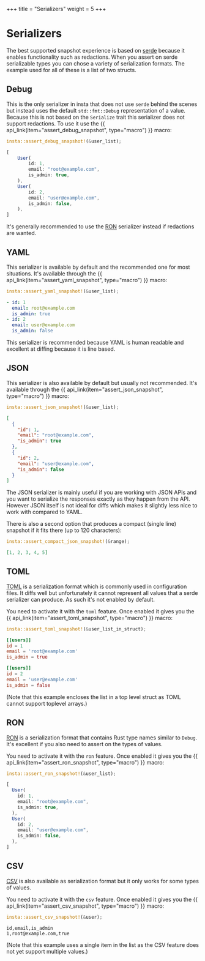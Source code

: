 +++
title = "Serializers"
weight = 5
+++

# Serializers

The best supported snapshot experience is based on [serde](https://serde.rs/)
because it enables functionality such as redactions.  When you assert on serde
serializable types you can chose a variety of serialization formats.  The
example used for all of these is a list of two structs.

## Debug

This is the only serializer in insta that does not use `serde` behind the scenes
but instead uses the default `std::fmt::Debug` representation of a value.
Because this is not based on the `Serialize` trait this serializer does not
support redactions.  To use it use the {{ api_link(item="assert_debug_snapshot", type="macro") }}
macro:

```rust
insta::assert_debug_snapshot!(&user_list);
```

```javascript
[
    User(
        id: 1,
        email: "root@example.com",
        is_admin: true,
    ),
    User(
        id: 2,
        email: "user@example.com",
        is_admin: false,
    ),
]
```

It's generally recommended to use the [RON](#ron) serializer instead if redactions
are wanted.

## YAML

This serializer is available by default and the recommended one for most
situations.  It's available through the {{ api_link(item="assert_yaml_snapshot", type="macro") }}
macro:

```rust
insta::assert_yaml_snapshot!(&user_list);
```

```yaml
- id: 1
  email: root@example.com
  is_admin: true
- id: 2
  email: user@example.com
  is_admin: false
```

This serializer is recommended because YAML is human readable and excellent
at diffing because it is line based.

## JSON

This serializer is also available by default but usually not recommended.
It's available through the {{ api_link(item="assert_json_snapshot", type="macro") }}
macro:

```rust
insta::assert_json_snapshot!(&user_list);
```

```json
[
  {
    "id": 1,
    "email": "root@example.com",
    "is_admin": true
  },
  {
    "id": 2,
    "email": "user@example.com",
    "is_admin": false
  }
]
```

The JSON serializer is mainly useful if you are working with JSON APIs and you
want to serialize the responses exactly as they happen from the API.  However
JSON itself is not ideal for diffs which makes it slightly less nice to work
with compared to YAML.

There is also a second option that produces a compact (single line) snapshot if it fits there (up to 120 characters):

```rust
insta::assert_compact_json_snapshot!(&range);
```

```json
[1, 2, 3, 4, 5]
```

## TOML

[TOML](https://github.com/toml-lang/toml) is a serialization format which is
commonly used in configuration files.  It diffs well but unfortunately it cannot
represent all values that a serde serializer can produce.  As such it's not
enabled by default.

You need to activate it with the `toml` feature.  Once enabled it gives you
the {{ api_link(item="assert_toml_snapshot", type="macro") }} macro:

```rust
insta::assert_toml_snapshot!(&user_list_in_struct);
```

```toml
[[users]]
id = 1
email = 'root@example.com'
is_admin = true

[[users]]
id = 2
email = 'user@example.com'
is_admin = false
```

(Note that this example encloses the list in a top level struct as TOML
cannot support toplevel arrays.)

## RON

[RON](https://github.com/ron-rs/ron) is a serialization format that contains
Rust type names similar to `Debug`.  It's excellent if you also need to assert
on the types of values.

You need to activate it with the `ron` feature.  Once enabled it gives you
the {{ api_link(item="assert_ron_snapshot", type="macro") }} macro:

```rust
insta::assert_ron_snapshot!(&user_list);
```

```javascript
[
  User(
    id: 1,
    email: "root@example.com",
    is_admin: true,
  ),
  User(
    id: 2,
    email: "user@example.com",
    is_admin: false,
  ),
]
```

## CSV

[CSV](https://en.wikipedia.org/wiki/Comma-separated_values) is also available as
serialization format but it only works for some types of values.

You need to activate it with the `csv` feature.  Once enabled it gives you
the {{ api_link(item="assert_csv_snapshot", type="macro") }} macro:

```rust
insta::assert_csv_snapshot!(&user);
```

```csv
id,email,is_admin
1,root@example.com,true
```

(Note that this example uses a single item in the list as the CSV feature does
not yet support multiple values.)
